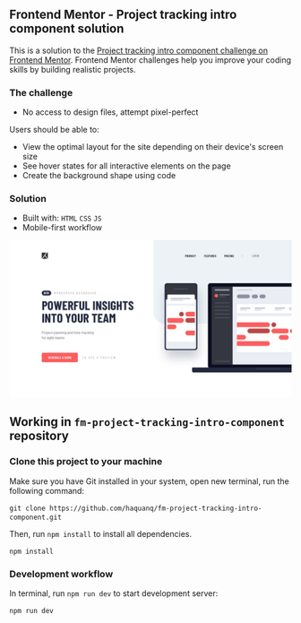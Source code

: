 ## Frontend Mentor - Project tracking intro component solution

This is a solution to the [Project tracking intro component challenge on Frontend Mentor](https://www.frontendmentor.io/challenges/project-tracking-intro-component-5d289097500fcb331a67d80e). Frontend Mentor challenges help you improve your coding skills by building realistic projects.

### The challenge

- No access to design files, attempt pixel-perfect

Users should be able to:

- View the optimal layout for the site depending on their device's screen size
- See hover states for all interactive elements on the page
- Create the background shape using code

### Solution

- Built with: `HTML` `CSS` `JS`
- Mobile-first workflow

![](./.docs/design/desktop-design.jpg)

## Working in `fm-project-tracking-intro-component` repository

### Clone this project to your machine

Make sure you have Git installed in your system, open new terminal, run the following command:

```
git clone https://github.com/haquanq/fm-project-tracking-intro-component.git
```

Then, run `npm install` to install all dependencies.

```
npm install
```

### Development workflow

In terminal, run `npm run dev` to start development server:

```
npm run dev
```
